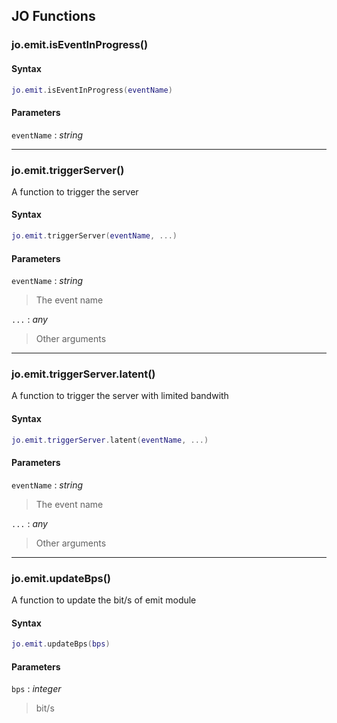 
## JO Functions

### jo.emit.isEventInProgress()

<!-- @include: ./slots/headers.md#client|jo.emit.isEventInProgress -->

<!-- @include: ./slots/descriptions.md#client|jo.emit.isEventInProgress -->

#### Syntax

```lua
jo.emit.isEventInProgress(eventName)
```

#### Parameters

`eventName` : _string_

<!-- @include: ./slots/examples.md#client|jo.emit.isEventInProgress -->

<!-- @include: ./slots/footers.md#client|jo.emit.isEventInProgress -->

---

### jo.emit.triggerServer()

<!-- @include: ./slots/headers.md#client|jo.emit.triggerServer -->

A function to trigger the server <br>

<!-- @include: ./slots/descriptions.md#client|jo.emit.triggerServer -->

#### Syntax

```lua
jo.emit.triggerServer(eventName, ...)
```

#### Parameters

`eventName` : _string_
> The event name
>

`...` : _any_
> Other arguments
>

<!-- @include: ./slots/examples.md#client|jo.emit.triggerServer -->

<!-- @include: ./slots/footers.md#client|jo.emit.triggerServer -->

---

### jo.emit.triggerServer.latent()

<!-- @include: ./slots/headers.md#client|jo.emit.triggerServer.latent -->

A function to trigger the server with limited bandwith <br>

<!-- @include: ./slots/descriptions.md#client|jo.emit.triggerServer.latent -->

#### Syntax

```lua
jo.emit.triggerServer.latent(eventName, ...)
```

#### Parameters

`eventName` : _string_
> The event name
>

`...` : _any_
> Other arguments
>

<!-- @include: ./slots/examples.md#client|jo.emit.triggerServer.latent -->

<!-- @include: ./slots/footers.md#client|jo.emit.triggerServer.latent -->

---

### jo.emit.updateBps()

<!-- @include: ./slots/headers.md#client|jo.emit.updateBps -->

A function to update the bit/s of emit module <br>

<!-- @include: ./slots/descriptions.md#client|jo.emit.updateBps -->

#### Syntax

```lua
jo.emit.updateBps(bps)
```

#### Parameters

`bps` : _integer_
> bit/s
>

<!-- @include: ./slots/examples.md#client|jo.emit.updateBps -->

<!-- @include: ./slots/footers.md#client|jo.emit.updateBps -->


